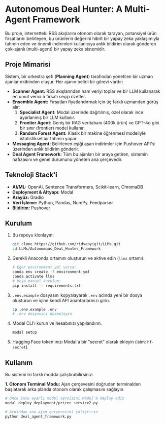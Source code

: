 # Autonomous Deal Hunter: A Multi-Agent Framework

Bu proje, internetteki RSS akışlarını otonom olarak tarayan, potansiyel ürün fırsatlarını belirleyen, bu ürünlerin değerini hibrit bir yapay zeka yaklaşımıyla tahmin eden ve önemli indirimleri kullanıcıya anlık bildirim olarak gönderen çok-ajanlı (multi-agent) bir yapay zeka sistemidir.

## Proje Mimarisi

Sistem, bir orkestra şefi (**Planning Agent**) tarafından yönetilen bir uzman ajanlar ekibinden oluşur. Her ajanın belirli bir görevi vardır:

- **Scanner Agent:** RSS akışlarından ham veriyi toplar ve bir LLM kullanarak en umut verici 5 fırsatı seçip özetler.
- **Ensemble Agent:** Fırsatları fiyatlandırmak için üç farklı uzmandan görüş alır:
    1.  **Specialist Agent:** Modal üzerinde dağıtılmış, özel olarak ince ayarlanmış bir LLM kullanır.
    2.  **Frontier Agent:** Geniş bir RAG veritabanı (400k ürün) ve GPT-4o gibi bir sınır (frontier) model kullanır.
    3.  **Random Forest Agent:** Klasik bir makine öğrenmesi modeliyle istatistiksel bir tahmin yapar.
- **Messaging Agent:** Belirlenen eşiği aşan indirimler için Pushover API'si üzerinden anlık bildirim gönderir.
- **Deal Agent Framework:** Tüm bu ajanları bir araya getiren, sistemin hafızasını ve genel durumunu yöneten ana çerçevedir.

<!-- Buraya bir mimari diyagramı ekleyebilirsiniz -->

## Teknoloji Stack'i

- **AI/ML:** OpenAI, Sentence Transformers, Scikit-learn, ChromaDB
- **Deployment & Altyapı:** Modal
- **Arayüz:** Gradio
- **Veri İşleme:** Python, Pandas, NumPy, Feedparser
- **Bildirim:** Pushover

## Kurulum

1.  Bu repoyu klonlayın:
    ```bash
    git clone https://github.com/ridvanyigit/LLMs.git
    cd LLMs/Autonomous_Deal_Hunter_Framework
    ```
2.  Gerekli Anaconda ortamını oluşturun ve aktive edin (`llms` ortamı):
    ```bash
    # Eğer environment.yml varsa:
    conda env create -f environment.yml 
    conda activate llms
    # Veya manuel kurulum:
    pip install -r requirements.txt
    ```
3.  `.env.example` dosyasını kopyalayarak `.env` adında yeni bir dosya oluşturun ve içine kendi API anahtarlarınızı girin.
    ```bash
    cp .env.example .env
    # .env dosyasını düzenleyin
    ```
4.  Modal CLI'ı kurun ve hesabınızı yapılandırın.
    ```bash
    modal setup
    ```
5.  Hugging Face token'ınızı Modal'a bir "secret" olarak ekleyin (isim: `hf-secret`).

## Kullanım

Bu sistemi iki farklı modda çalıştırabilirsiniz:

**1. Otonom Terminal Modu:**
Ajan çerçevesini doğrudan terminalden başlatarak arka planda otonom olarak çalışmasını sağlayın.

```bash
# Önce ince ayarlı model servisini Modal'a deploy edin
modal deploy deployment/pricer_service2.py

# Ardından ana ajan çerçevesini çalıştırın
python deal_agent_framework.py